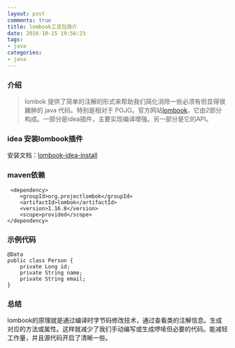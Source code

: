 ```yaml
---
layout: post
comments: true
title: lombook工具包简介
date: 2016-10-15 19:56:23
tags:
- java
categories:
- java    
---
```


 ### 介绍

> lombok 提供了简单的注解的形式来帮助我们简化消除一些必须有但显得很臃肿的 java 代码。特别是相对于 POJO。官方网站[lombook](https://projectlombok.org/)。它由2部分构成。一部分是idea插件，主要实现编译增强。另一部分是它的API。

<!-- more -->

### idea 安装lombook插件

安装文档：[lombook-idea-install](https://github.com/mplushnikov/lombok-intellij-plugin)  

### maven依赖
    
     <dependency>
        <groupId>org.projectlombok</groupId>
        <artifactId>lombok</artifactId>
        <version>1.16.8</version>
        <scope>provided</scope>
    </dependency>

### 示例代码

    @Data
    public class Person {
        private Long id;
        private String name;
        private String email;
    }               

### 总结

lombook的原理就是通过编译时字节码修改技术，通过查看类的注解信息。生成对应的方法或属性。这样就减少了我们手动编写或生成啰嗦但必要的代码。能减轻工作量，并且源代码开启了清晰一些。                    
                    
